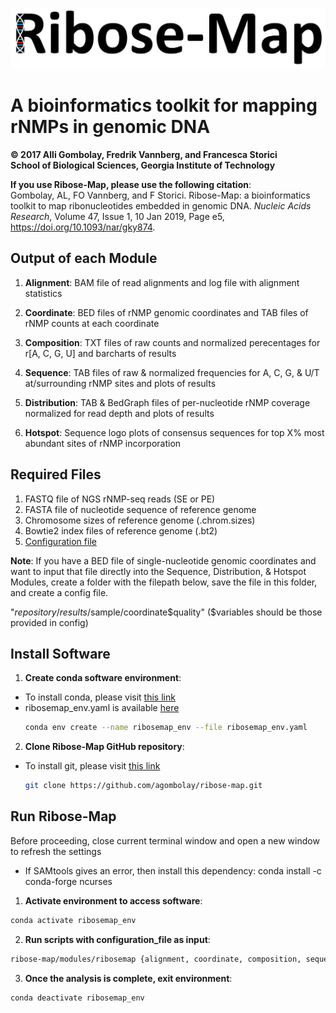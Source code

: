 ![Logo](https://github.com/agombolay/Images/blob/master/Logo.png)
# A bioinformatics toolkit for mapping rNMPs in genomic DNA
**© 2017 Alli Gombolay, Fredrik Vannberg, and Francesca Storici**  
**School of Biological Sciences, Georgia Institute of Technology**

**If you use Ribose-Map, please use the following citation**:  
Gombolay, AL, FO Vannberg, and F Storici. Ribose-Map: a bioinformatics toolkit to map ribonucleotides embedded in genomic DNA. *Nucleic Acids Research*, Volume 47, Issue 1, 10 Jan 2019, Page e5, https://doi.org/10.1093/nar/gky874. 

## Output of each Module
1. **Alignment**: BAM file of read alignments and log file with alignment statistics

2. **Coordinate**: BED files of rNMP genomic coordinates and TAB files of rNMP counts at each coordinate

3. **Composition**: TXT files of raw counts and normalized perecentages for r[A, C, G, U] and barcharts of results

4. **Sequence**: TAB files of raw & normalized frequencies for A, C, G, & U/T at/surrounding rNMP sites and plots of results

5. **Distribution**: TAB & BedGraph files of per-nucleotide rNMP coverage normalized for read depth and plots of results

6. **Hotspot**: Sequence logo plots of consensus sequences for top X% most abundant sites of rNMP incorporation

## Required Files
1. FASTQ file of NGS rNMP-seq reads (SE or PE)
2. FASTA file of nucleotide sequence of reference genome
3. Chromosome sizes of reference genome (.chrom.sizes)
4. Bowtie2 index files of reference genome (.bt2)
5. [Configuration file](https://github.com/agombolay/ribose-map/blob/master/lib/sample.config)

**Note**: If you have a BED file of single-nucleotide genomic coordinates and want to input that file directly into the Sequence, Distribution, & Hotspot Modules, create a folder with the filepath below, save the file in this folder, and create a config file.

"$repository/results/$sample/coordinate$quality" ($variables should be those provided in config)

## Install Software

1. **Create conda software environment**:  
* To install conda, please visit [this link](https://docs.conda.io/projects/conda/en/latest/user-guide/install/index.html)
* ribosemap_env.yaml is available [here](https://github.com/agombolay/ribose-map/blob/master/lib/ribosemap_env.yaml)
   ```bash
   conda env create --name ribosemap_env --file ribosemap_env.yaml
   ```

2. **Clone Ribose-Map GitHub repository**:  
* To install git, please visit [this link](https://git-scm.com/)
   ```bash
   git clone https://github.com/agombolay/ribose-map.git
   ```
   
## Run Ribose-Map
Before proceeding, close current terminal window and open a new window to refresh the settings  
* If SAMtools gives an error, then install this dependency: conda install -c conda-forge ncurses

1. **Activate environment to access software**:
```bash
conda activate ribosemap_env
```

2. **Run scripts with configuration_file as input**:
```bash
ribose-map/modules/ribosemap {alignment, coordinate, composition, sequence, distribution, hotspot} config
```

3. **Once the analysis is complete, exit environment**:  
```bash
conda deactivate ribosemap_env
```
